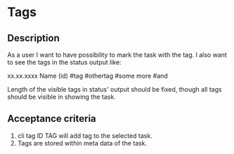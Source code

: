 # Tags

## Description

As a user I want to have possibility to mark the task with the tag.
I also want to see the tags in the status output like:

xx.xx.xxxx Name (id) #tag #othertag #some more #and

Length of the visible tags in status' output should be fixed, though
all tags should be visible in showing the task.

## Acceptance criteria

1. cli tag ID TAG will add tag to the selected task.
2. Tags are stored within meta data of the task.
